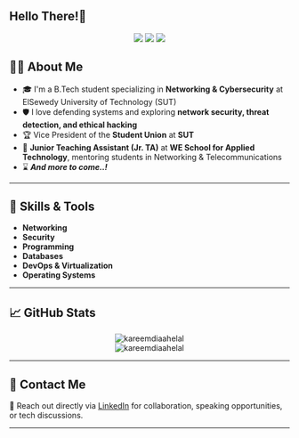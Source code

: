 ## Hello There!👋
<p align="center">
  <a href="https://www.linkedin.com/in/kareem-diaa" target="_blank"><img src="https://img.shields.io/badge/-LinkedIn-0077B5?style=flat-square&logo=Linkedin&logoColor=white"/></a>
  <a href="https://github.com/kareemdiaahelal" target="_blank"><img src="https://img.shields.io/github/followers/kareemdiaa?label=Follow&style=social"/></a>
  <a href="mailto:kareemdiaabusiness@gmail.com"><img src="https://img.shields.io/badge/Email-D14836?style=flat-square&logo=gmail&logoColor=white"/></a>
</p>

## 👨‍💻 About Me

- 🎓 I'm a B.Tech student specializing in **Networking & Cybersecurity** at ElSewedy University of Technology (SUT)
- 🛡️ I love defending systems and exploring **network security, threat detection, and ethical hacking**  
- 🏆 Vice President of the **Student Union** at **SUT**
- 💼 **Junior Teaching Assistant (Jr. TA)** at **WE School for Applied Technology**, mentoring students in Networking & Telecommunications
- ⌛ ***And more to come..!***

---

## 🚀 Skills & Tools

- **Networking**
- **Security**
- **Programming**
- **Databases**
- **DevOps & Virtualization**
- **Operating Systems**

---

## 📈 GitHub Stats

<p align="center">
  <img src="https://github-readme-stats.vercel.app/api?username=kareemdiaahelal&show_icons=true&theme=radical" alt="kareemdiaahelal" />
  <br>
  <img src="https://github-readme-streak-stats.herokuapp.com/?user=kareemdiaahelal&theme=radical" alt="kareemdiaahelal" />
</p>

---

## 📱 Contact Me

💬 Reach out directly via [LinkedIn](https://www.linkedin.com/in/kareem-diaa) for collaboration, speaking opportunities, or tech discussions.

---

<!-- 
- 🔭 I’m currently working on
- 🌱 I’m currently learning ...
- 👯 I’m looking to collaborate on ...
- 🤔 I’m looking for help with ...
- 💬 Ask me about ...
- 📫 How to reach me: ...
- 😄 Pronouns: ...
- ⚡ Fun fact: ...
-->

